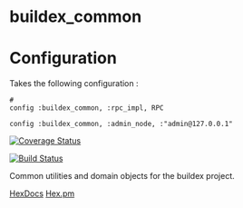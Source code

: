 # buildex_common 

# Configuration 

Takes the following configuration : 

```
# 
config :buildex_common, :rpc_impl, RPC

config :buildex_common, :admin_node, :"admin@127.0.0.1"
```

[![Coverage Status](https://coveralls.io/repos/github/esl/buildex_common/badge.svg?branch=master)](https://coveralls.io/github/esl/buildex_common?branch=master)

[![Build Status](https://travis-ci.com/esl/buildex_common.svg?branch=master)](https://travis-ci.com/esl/buildex_common)

Common utilities and domain objects for the buildex project.

[HexDocs](https://hexdocs.pm/buildex_common)
[Hex.pm](https://hex.pm/packages/buildex_common)



